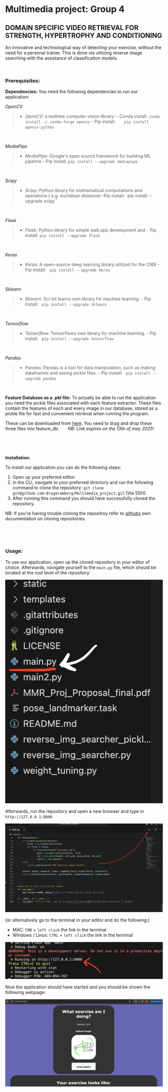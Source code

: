 # Multimedia project: Group 4
## DOMAIN SPECIFIC VIDEO RETRIEVAL FOR STRENGTH, HYPERTROPHY AND CONDITIONING
An innovative and technological way of detecting your exercise, without the need for a personal trainer. This is done via utilizing reverse image searching with the assistance of classification models.

&nbsp;


### Prerequisites:
**Dependencies:**
You need the following dependencies to run our application:

*OpenCV*
> -  *OpenCV:* a realtime computer vision library:
	- Conda install: `conda install -c conda-forge opencv`
	- Pip install: &nbsp;&nbsp;&nbsp;&nbsp;&nbsp;  `pip install opencv-python`

&nbsp;

  *MediaPipe*
>-  *MediaPipe:* Google's open source framework for building ML pipeline
		- Pip install: `pip install --upgrade mediapipe`

&nbsp;

*Scipy*
> -  *Scipy:* Python library for mathematical computations and operations ( e.g. euclidean distance)
	-Pip install: `pip install --upgrade scipy``

&nbsp;

  *Flask*
> -  *Flask:* Python library for simple web app development and
	- Pip install: `pip install --upgrade flask`

&nbsp;

  *Keras*
> -  *Keras:* A open-source deep learning library utilized for the CNN
	- Pip install: ` pip install --upgrade keras`

&nbsp;

  *Sklearn*
> -  *Sklearn:* Sci-kit learns own library for machine learning.
	- Pip install: ` pip install --upgrade sklearn`

&nbsp;

  *Tensorflow*
> -  *Tensorflow:* Tensorflows own library for machine learning.
	- Pip install: ` pip install --upgrade tensorflow`

&nbsp;

  *Pandas*
> -  *Pandas:* Pandas is a tool for data manipulation, such as making dataframes and saving pickle files.
	- Pip install: ` pip install --upgrade pandas`
&nbsp;

&nbsp;

**Feature Database as a .pkl file:**
To actually be able to run the application you need the pickle files associated with each feature extractor. These files contain the features of each and every image in our database, stored as a pickle file for fast and convenient retrieval when running the program.

These can be downloaded from [here](https://unisydneyedu-my.sharepoint.com/:f:/g/personal/thus0518_uni_sydney_edu_au/EkcsZbO2zZhAi57Mvj_Z-9YBKax0SaSjgek4x6M04-BWtQ?e=L2eJcV).
You need to drag and drop these three files into feature_db.
&nbsp;&nbsp;&nbsp;&nbsp;&nbsp; *NB: Link expires on the 13th of may 2025!*

&nbsp;

&nbsp;

**Installation:**

To install our application you can do the following steps:

1. Open up your preferred editor.
2. In the CLI, navigate to your preferred directory and run the following command to clone the repository: `git clone git@github.com:8rageramberg/Multimedia_project.git` (Via SSH).
3. After running this command you should have successfully cloned the repository.

NB: If you're having trouble cloning the repositroy refer to [githubs](https://docs.github.com/en/repositories/creating-and-managing-repositories/cloning-a-repository) own documentation on cloning repositories.

&nbsp;

&nbsp;

### Usage:
To use our application, open up the cloned repository in your editor of choice. Afterwards, navigate yourself to the `main.py` file, which should be located at the root level of the repository:

![README_IMG_1](https://github.com/8rageramberg/Multimedia_project/blob/main/readme_imgs/readme_img1.png)

Afterwards, run the repository and open a new browser and type in `http://127.0.0.1:8000`

![README_IMG_2](https://github.com/8rageramberg/Multimedia_project/blob/main/readme_imgs/readme_img2.png)

(or alternatively go to the terminal in your editor and do the following:)

- MAC: `CMD` + `left click` the link in the terminal
- Windows / Linux: `CTRL` + `left click` the link in the terminal

![README_IMG_3](https://github.com/8rageramberg/Multimedia_project/blob/main/readme_imgs/readme_img3.png)

Now the application should have started and you should be shown the following webpage:

![README_IMG_4](https://github.com/8rageramberg/Multimedia_project/blob/main/readme_imgs/readme_img4.png)
